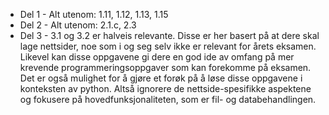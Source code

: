 - Del 1 - Alt utenom: 1.11, 1.12, 1.13, 1.15
- Del 2 - Alt utenom: 2.1.c, 2.3
- Del 3 - 3.1 og 3.2 er halveis relevante. Disse er her basert på at dere skal lage nettsider, noe som i og seg selv ikke er relevant for årets eksamen. Likevel kan disse oppgavene gi dere en god ide av omfang på mer krevende programmeringsoppgaver som kan forekomme på eksamen. Det er også mulighet for å gjøre et forøk på å løse disse oppgavene i konteksten av python. Altså ignorere de nettside-spesifikke aspektene og fokusere på hovedfunksjonaliteten, som er fil- og databehandlingen.